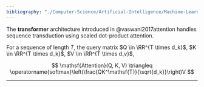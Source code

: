 ```yaml
---
bibliography: "./Computer-Science/Artificial-Intelligence/Machine-Learning/papers.bib"
---
```


The **transformer** architecture introduced in @vaswani2017attention handles sequence transduction using scaled dot-product attention. 

For a sequence of length $T$, the query matrix $Q \in \RR^{T \times d_k}$, $K \in \RR^{T \times d_k}$, $V \in \RR^{T \times d_v}$,

$$
\mathsf{Attention}(Q, K, V) \triangleq \operatorname{softmax}\left(\frac{QK^\mathsf{T}}{\sqrt{d_k}}\right)V
$$

---